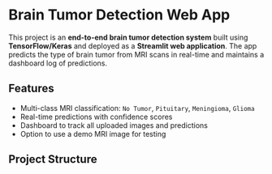 # Brain Tumor Detection Web App

This project is an **end-to-end brain tumor detection system** built using **TensorFlow/Keras** and deployed as a **Streamlit web application**. The app predicts the type of brain tumor from MRI scans in real-time and maintains a dashboard log of predictions.

## Features

- Multi-class MRI classification: `No Tumor`, `Pituitary`, `Meningioma`, `Glioma`
- Real-time predictions with confidence scores
- Dashboard to track all uploaded images and predictions
- Option to use a demo MRI image for testing

## Project Structure


